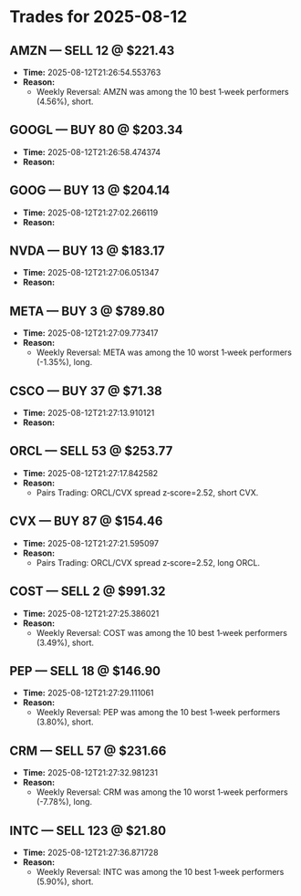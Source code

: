 # Trades for 2025-08-12

## AMZN — SELL 12 @ $221.43
- **Time:** 2025-08-12T21:26:54.553763
- **Reason:**
  - Weekly Reversal: AMZN was among the 10 best 1‑week performers (4.56%), short.

## GOOGL — BUY 80 @ $203.34
- **Time:** 2025-08-12T21:26:58.474374
- **Reason:**

## GOOG — BUY 13 @ $204.14
- **Time:** 2025-08-12T21:27:02.266119
- **Reason:**

## NVDA — BUY 13 @ $183.17
- **Time:** 2025-08-12T21:27:06.051347
- **Reason:**

## META — BUY 3 @ $789.80
- **Time:** 2025-08-12T21:27:09.773417
- **Reason:**
  - Weekly Reversal: META was among the 10 worst 1‑week performers (-1.35%), long.

## CSCO — BUY 37 @ $71.38
- **Time:** 2025-08-12T21:27:13.910121
- **Reason:**

## ORCL — SELL 53 @ $253.77
- **Time:** 2025-08-12T21:27:17.842582
- **Reason:**
  - Pairs Trading: ORCL/CVX spread z‑score=2.52, short CVX.

## CVX — BUY 87 @ $154.46
- **Time:** 2025-08-12T21:27:21.595097
- **Reason:**
  - Pairs Trading: ORCL/CVX spread z‑score=2.52, long ORCL.

## COST — SELL 2 @ $991.32
- **Time:** 2025-08-12T21:27:25.386021
- **Reason:**
  - Weekly Reversal: COST was among the 10 best 1‑week performers (3.49%), short.

## PEP — SELL 18 @ $146.90
- **Time:** 2025-08-12T21:27:29.111061
- **Reason:**
  - Weekly Reversal: PEP was among the 10 best 1‑week performers (3.80%), short.

## CRM — SELL 57 @ $231.66
- **Time:** 2025-08-12T21:27:32.981231
- **Reason:**
  - Weekly Reversal: CRM was among the 10 worst 1‑week performers (-7.78%), long.

## INTC — SELL 123 @ $21.80
- **Time:** 2025-08-12T21:27:36.871728
- **Reason:**
  - Weekly Reversal: INTC was among the 10 best 1‑week performers (5.90%), short.


